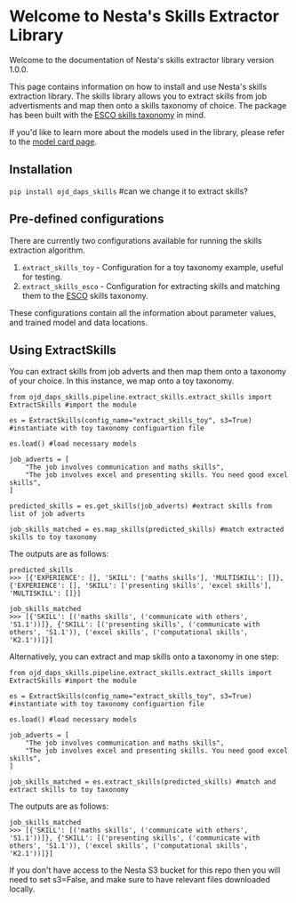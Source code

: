 # Welcome to Nesta's Skills Extractor Library

Welcome to the documentation of Nesta's skills extractor library version 1.0.0.

This page contains information on how to install and use Nesta's skills extraction library. The skills library allows you to extract skills from job advertisments and map then onto a skills taxonomy of choice. The package has been built with the [ESCO skills taxonomy](https://esco.ec.europa.eu/en) in mind.

If you'd like to learn more about the models used in the library, please refer to the [model card page](http://127.0.0.1:8000/modelcard/).

## Installation

`pip install ojd_daps_skills` #can we change it to extract skills?

## Pre-defined configurations

There are currently two configurations available for running the skills extraction algorithm.

1. `extract_skills_toy` - Configuration for a toy taxonomy example, useful for testing.
2. `extract_skills_esco` - Configuration for extracting skills and matching them to the [ESCO](https://esco.ec.europa.eu/en) skills taxonomy.

These configurations contain all the information about parameter values, and trained model and data locations.

## Using ExtractSkills

You can extract skills from job adverts and then map them onto a taxonomy of your choice. In this instance, we map onto a toy taxonomy.

```
from ojd_daps_skills.pipeline.extract_skills.extract_skills import ExtractSkills #import the module

es = ExtractSkills(config_name="extract_skills_toy", s3=True) #instantiate with toy taxonomy configuartion file

es.load() #load necessary models

job_adverts = [
    "The job involves communication and maths skills",
    "The job involves excel and presenting skills. You need good excel skills",
]

predicted_skills = es.get_skills(job_adverts) #extract skills from list of job adverts

job_skills_matched = es.map_skills(predicted_skills) #match extracted skills to toy taxonomy
```

The outputs are as follows:

```
predicted_skills
>>> [{'EXPERIENCE': [], 'SKILL': ['maths skills'], 'MULTISKILL': []}, {'EXPERIENCE': [], 'SKILL': ['presenting skills', 'excel skills'], 'MULTISKILL': []}]

job_skills_matched
>>> [{'SKILL': [('maths skills', ('communicate with others', 'S1.1'))]}, {'SKILL': [('presenting skills', ('communicate with others', 'S1.1')), ('excel skills', ('computational skills', 'K2.1'))]}]
```

Alternatively, you can extract and map skills onto a taxonomy in one step:

```
from ojd_daps_skills.pipeline.extract_skills.extract_skills import ExtractSkills #import the module

es = ExtractSkills(config_name="extract_skills_toy", s3=True) #instantiate with toy taxonomy configuartion file

es.load() #load necessary models

job_adverts = [
    "The job involves communication and maths skills",
    "The job involves excel and presenting skills. You need good excel skills",
]

job_skills_matched = es.extract_skills(predicted_skills) #match and extract skills to toy taxonomy

```

The outputs are as follows:

```
job_skills_matched
>>> [{'SKILL': [('maths skills', ('communicate with others', 'S1.1'))]}, {'SKILL': [('presenting skills', ('communicate with others', 'S1.1')), ('excel skills', ('computational skills', 'K2.1'))]}]
```

If you don't have access to the Nesta S3 bucket for this repo then you will need to set s3=False, and make sure to have relevant files downloaded locally.
